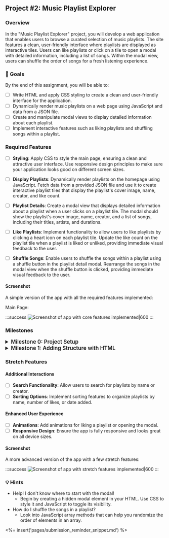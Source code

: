 ## Project #2: Music Playlist Explorer

### Overview

In the "Music Playlist Explorer" project, you will develop a web application that enables users to browse a curated selection of music playlists. The site features a clean, user-friendly interface where playlists are displayed as interactive tiles. Users can like playlists or click on a tile to open a modal with detailed information, including a list of songs. Within the modal view, users can shuffle the order of songs for a fresh listening experience.

### 🎯 Goals

By the end of this assignment, you will be able to:

- [ ] Write HTML and apply CSS styling to create a clean and user-friendly interface for the application.
- [ ] Dynamically render music playlists on a web page using JavaScript and data from a JSON file.
- [ ] Create and manipulate modal views to display detailed information about each playlist.
- [ ] Implement interactive features such as liking playlists and shuffling songs within a playlist.

### Required Features

- [ ] **Styling**: Apply CSS to style the main page, ensuring a clean and attractive user interface. Use responsive design principles to make sure your application looks good on different screen sizes.

- [ ] **Display Playlists**: Dynamically render playlists on the homepage using JavaScript. Fetch data from a provided JSON file and use it to create interactive playlist tiles that display the playlist's cover image, name, creator, and like count.

- [ ] **Playlist Details**: Create a modal view that displays detailed information about a playlist when a user clicks on a playlist tile. The modal should show the playlist's cover image, name, creator, and a list of songs, including their titles, artists, and durations.

- [ ] **Like Playlists**: Implement functionality to allow users to like playlists by clicking a heart icon on each playlist tile. Update the like count on the playlist tile when a playlist is liked or unliked, providing immediate visual feedback to the user.

- [ ] **Shuffle Songs**: Enable users to shuffle the songs within a playlist using a shuffle button in the playlist detail modal. Rearrange the songs in the modal view when the shuffle button is clicked, providing immediate visual feedback to the user.

#### Screenshot

A simple version of the app with all the required features implemented:


Main Page:

:::success
![Screenshot of app with core features implemented|600](project_x/IMAGE_HERE.png)
:::



### Milestones

<details>
<summary style="font-size:1.2em; font-weight: 600">Milestone 0: Project Setup</summary>

In this step, we'll set up the project structure and review the starter code.

- [ ] Create the initial project file structure (HTML, CSS, JavaScript, and data files).
- [ ] Read through the provided starter code to understand its functionality.

📍**Checkpoint 0**: You should have a basic project structure set up and an understanding of the starter code.
</details>

<details>
<summary style="font-size:1.2em; font-weight: 600">Milestone 1: Adding Structure with HTML</summary>

- [ ] Develop the HTML structure for the main page based on the provided wireframe.
- [ ] Ensure all necessary elements for displaying playlists are included.

📍**Checkpoint 1**: Your main page should have a well-structured HTML layout.
</details>

<!-- Add additional milestones as needed -->

### Stretch Features

#### Additional Interactions

- [ ] **Search Functionality**: Allow users to search for playlists by name or creator.
- [ ] **Sorting Options**: Implement sorting features to organize playlists by name, number of likes, or date added.

#### Enhanced User Experience

- [ ] **Animations**: Add animations for liking a playlist or opening the modal.
- [ ] **Responsive Design**: Ensure the app is fully responsive and looks great on all device sizes.

#### Screenshot

A more advanced version of the app with a few stretch features:

:::success
![Screenshot of app with stretch features implemented|600](project_X/IMAGE_HERE.png)
:::

### 💡 Hints

- Help! I don't know where to start with the modal!
  - Begin by creating a hidden modal element in your HTML. Use CSS to style it and JavaScript to toggle its visibility.
- How do I shuffle the songs in a playlist?
  - Look into JavaScript array methods that can help you randomize the order of elements in an array.

<!--- This dynamically inserts the submission guidelines, as specified in another file. -->
<%= insert('pages/submission_reminder_snippet.md') %>
